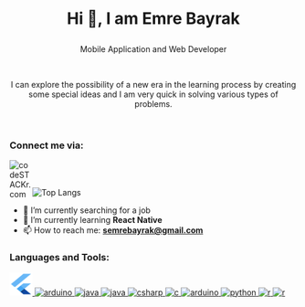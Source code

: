 #   <p align="center"> Hi 👋, I am Emre Bayrak</p>
   <p align="center">Mobile Application and Web Developer</p>

</br>

<p align="center">I can explore the possibility of a new era in the learning process by creating some special ideas and I am very quick in solving various types of problems.</p>

</br>

### Connect me via:

[<img align="left" alt="codeSTACKr.com" width=40px src="https://user-images.githubusercontent.com/56845182/134655810-01935105-90cc-40eb-878a-c75c3e109ab7.png" />][linkedin]
<br />
<br />

![Top Langs](https://github-readme-stats.vercel.app/api/top-langs/?username=semrebayrak&layout=compact)
<!--
[![Anurag's GitHub stats](https://github-readme-stats.vercel.app/api?username=semrebayrak)](https://github.com/anuraghazra/github-readme-stats)
**semrebayrak/semrebayrak** is a ✨ _special_ ✨ repository because its `README.md` (this file) appears on your GitHub profile.
-->


- 🔭 I’m currently searching for a job
- 🌱 I’m currently learning **React Native**
- 📫 How to reach me: **semrebayrak@gmail.com**


<h3 align="left">Languages and Tools:</h3>
<p align="left"> 
<a href="https://flutter.dev/"><img src="https://raw.githubusercontent.com/dnfield/flutter_svg/7d374d7107561cbd906d7c0ca26fef02cc01e7c8/example/assets/flutter_logo.svg?sanitize=true" alt="flutter" width="40" height="40"/> </a>   
<a href="https://www.reactjs.org/"><img src="https://reactnative.dev/img/header_logo.svg" alt="arduino" width="40" height="40"/> </a>   
<a href="https://www.java.com/tr/"><img src="https://logoeps.com/wp-content/uploads/2011/06/java-logo-vector.png" alt="java" width="40" height="40"/> </a>   
<a href="https://unity.com/"><img src="https://www.ybsciler.com/styles/xengentr_ikon/Unity.png" alt="java" width="40" height="40"/> </a>  
<a href="https://docs.microsoft.com/tr-tr/dotnet/csharp/"><img src="https://static.cdnlogo.com/logos/c/27/c.svg" alt="csharp" width="40" height="40"/> </a>   
<a href="https://en.wikipedia.org/wiki/C_(programming_language)"><img src="https://upload.wikimedia.org/wikipedia/commons/thumb/1/18/C_Programming_Language.svg/1200px-C_Programming_Language.svg.png" alt="c" width="40" height="40"/> </a>    
<a href="https://www.arduino.cc/"><img src="https://cdn.worldvectorlogo.com/logos/arduino-1.svg" alt="arduino" width="40" height="40"/> </a>   
<a href="https://www.python.org/"><img src="https://upload.wikimedia.org/wikipedia/commons/thumb/c/c3/Python-logo-notext.svg/2048px-Python-logo-notext.svg.png" alt="python" width="40" height="40"/> </a>   
<a href="https://www.r-project.org/"><img src="https://stamsgroup.com/wp-content/uploads/2020/08/R.programming.png" alt="r" width="40" height="40"/> </a>     
<a href="https://git-scm.com/"><img src="https://git-scm.com/images/logos/downloads/Git-Icon-1788C.png" alt="r" width="40" height="40"/> </a>     
   
[linkedin]: https://linkedin.com/in/semrebayrak
[myrepository]: https://github.com/semrebayrak?tab=repositories

